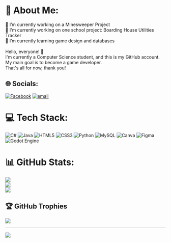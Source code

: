 # 💫 About Me:
🔭 I’m currently working on a Minesweeper Project<br>📶 I'm currently working on one school project: Boarding House Utilities Tracker<br>🌱 I’m currently learning game design and databases<br><br>Hello, everyone! 👋<br>I'm currently a Computer Science student, and this is my GitHub account.<br>My main goal is to become a game developer.<br>That's all for now, thank you!


## 🌐 Socials:
[![Facebook](https://img.shields.io/badge/Facebook-%231877F2.svg?logo=Facebook&logoColor=white)](https://facebook.com/https://www.facebook.com/leonardjohn.corpuz/) [![email](https://img.shields.io/badge/Email-D14836?logo=gmail&logoColor=white)](mailto:leonardjohncorpuz20@gmail.com) 

# 💻 Tech Stack:
![C#](https://img.shields.io/badge/c%23-%23239120.svg?style=for-the-badge&logo=csharp&logoColor=white) ![Java](https://img.shields.io/badge/java-%23ED8B00.svg?style=for-the-badge&logo=openjdk&logoColor=white) ![HTML5](https://img.shields.io/badge/html5-%23E34F26.svg?style=for-the-badge&logo=html5&logoColor=white) ![CSS3](https://img.shields.io/badge/css3-%231572B6.svg?style=for-the-badge&logo=css3&logoColor=white) ![Python](https://img.shields.io/badge/python-3670A0?style=for-the-badge&logo=python&logoColor=ffdd54) ![MySQL](https://img.shields.io/badge/mysql-4479A1.svg?style=for-the-badge&logo=mysql&logoColor=white) ![Canva](https://img.shields.io/badge/Canva-%2300C4CC.svg?style=for-the-badge&logo=Canva&logoColor=white) ![Figma](https://img.shields.io/badge/figma-%23F24E1E.svg?style=for-the-badge&logo=figma&logoColor=white) ![Godot Engine](https://img.shields.io/badge/GODOT-%23FFFFFF.svg?style=for-the-badge&logo=godot-engine)
# 📊 GitHub Stats:
![](https://github-readme-stats.vercel.app/api?username=KnightmareLeon&theme=dark&hide_border=false&include_all_commits=false&count_private=false)<br/>
![](https://nirzak-streak-stats.vercel.app/?user=KnightmareLeon&theme=dark&hide_border=false)<br/>
![](https://github-readme-stats.vercel.app/api/top-langs/?username=KnightmareLeon&theme=dark&hide_border=false&include_all_commits=false&count_private=false&layout=compact)

## 🏆 GitHub Trophies
![](https://github-profile-trophy.vercel.app/?username=KnightmareLeon&theme=tokyonight&no-frame=false&no-bg=true&margin-w=4)

---
[![](https://visitcount.itsvg.in/api?id=KnightmareLeon&icon=0&color=0)](https://visitcount.itsvg.in)

<!-- Proudly created with GPRM ( https://gprm.itsvg.in ) -->
<!--
**KnightmareLeon/KnightmareLeon** is a ✨ _special_ ✨ repository because its `README.md` (this file) appears on your GitHub profile.

Here are some ideas to get you started:

- 🔭 I’m currently working on ...
- 🌱 I’m currently learning ...
- 👯 I’m looking to collaborate on ...
- 🤔 I’m looking for help with ...
- 💬 Ask me about ...
- 📫 How to reach me: ...
- 😄 Pronouns: ...
- ⚡ Fun fact: ...
-->
